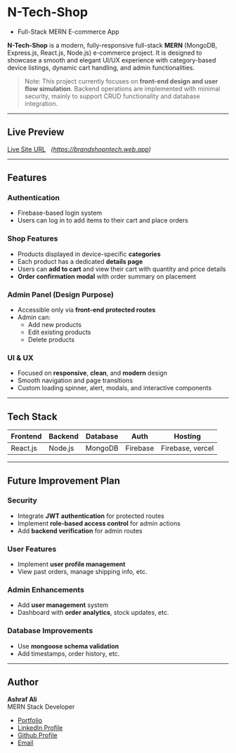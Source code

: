 # N-Tech-Shop

- Full-Stack MERN E-commerce App

**N-Tech-Shop** is a modern, fully-responsive full-stack **MERN** (MongoDB, Express.js, React.js, Node.js) e-commerce project. It is designed to showcase a smooth and elegant UI/UX experience with category-based device listings, dynamic cart handling, and admin functionalities.

>  Note: This project currently focuses on **front-end design and user flow simulation**. Backend operations are implemented with minimal security, mainly to support CRUD functionality and database integration.

---

## Live Preview

 [Live Site URL](#) &nbsp; _(https://brandshopntech.web.app)_

---

## Features

### Authentication

- Firebase-based login system
- Users can log in to add items to their cart and place orders

### Shop Features

- Products displayed in device-specific **categories**
- Each product has a dedicated **details page**
- Users can **add to cart** and view their cart with quantity and price details
- **Order confirmation modal** with order summary on placement

### Admin Panel (Design Purpose)

- Accessible only via **front-end protected routes**
- Admin can:
  - Add new products
  - Edit existing products
  - Delete products

### UI & UX

- Focused on **responsive**, **clean**, and **modern** design
- Smooth navigation and page transitions
- Custom loading spinner, alert, modals, and interactive components

---

## Tech Stack

| Frontend | Backend | Database | Auth     | Hosting          |
| -------- | ------- | -------- | -------- | ---------------- |
| React.js | Node.js | MongoDB  | Firebase | Firebase, vercel |

---

## Future Improvement Plan

### Security

- Integrate **JWT authentication** for protected routes
- Implement **role-based access control** for admin actions
- Add **backend verification** for admin routes

### User Features

- Implement **user profile management**
- View past orders, manage shipping info, etc.

### Admin Enhancements

- Add **user management** system
- Dashboard with **order analytics**, stock updates, etc.

### Database Improvements

- Use **mongoose schema validation**
- Add timestamps, order history, etc.

---

## Author

**Ashraf Ali**  
MERN Stack Developer

- [Portfolio](https://ashraf-portfolio-wd.web.app)
- [LinkedIn Profile](https://www.linkedin.com/in/ashrafalibutex42)
- [Github Profile](https://github.com/nishathub)
- [Email](mailto:ashraf.ali.butex42@gmail.coma)
